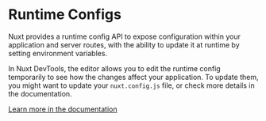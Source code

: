 # Runtime Configs

Nuxt provides a runtime config API to expose configuration within your application and server routes, with the ability to update it at runtime by setting environment variables.

In Nuxt DevTools, the editor allows you to edit the runtime config temporarily to see how the changes affect your application. To update them, you might want to update your `nuxt.config.js` file, or check more details in the documentation.

[Learn more in the documentation](https://nuxt.com/docs/guide/going-further/runtime-config)
